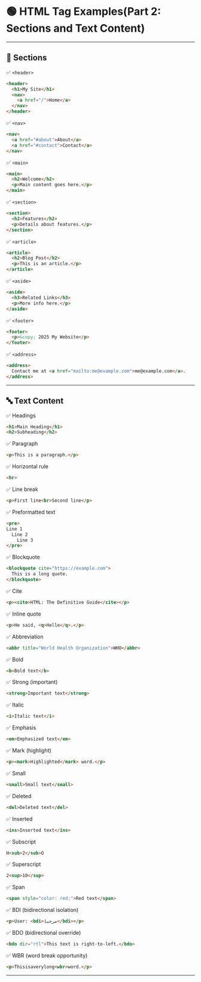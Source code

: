 # 🟢 **HTML Tag Examples(Part 2: Sections and Text Content)**

---

## 📰 **Sections**

✅ `<header>`

```html
<header>
  <h1>My Site</h1>
  <nav>
    <a href="/">Home</a>
  </nav>
</header>
```

✅ `<nav>`

```html
<nav>
  <a href="#about">About</a>
  <a href="#contact">Contact</a>
</nav>
```

✅ `<main>`

```html
<main>
  <h2>Welcome</h2>
  <p>Main content goes here.</p>
</main>
```

✅ `<section>`

```html
<section>
  <h2>Features</h2>
  <p>Details about features.</p>
</section>
```

✅ `<article>`

```html
<article>
  <h2>Blog Post</h2>
  <p>This is an article.</p>
</article>
```

✅ `<aside>`

```html
<aside>
  <h3>Related Links</h3>
  <p>More info here.</p>
</aside>
```

✅ `<footer>`

```html
<footer>
  <p>&copy; 2025 My Website</p>
</footer>
```

✅ `<address>`

```html
<address>
  Contact me at <a href="mailto:me@example.com">me@example.com</a>.
</address>
```

---

## 🔤 **Text Content**

✅ Headings

```html
<h1>Main Heading</h1>
<h2>Subheading</h2>
```

✅ Paragraph

```html
<p>This is a paragraph.</p>
```

✅ Horizontal rule

```html
<hr>
```

✅ Line break

```html
<p>First line<br>Second line</p>
```

✅ Preformatted text

```html
<pre>
Line 1
  Line 2
    Line 3
</pre>
```

✅ Blockquote

```html
<blockquote cite="https://example.com">
  This is a long quote.
</blockquote>
```

✅ Cite

```html
<p><cite>HTML: The Definitive Guide</cite></p>
```

✅ Inline quote

```html
<p>He said, <q>Hello</q>.</p>
```

✅ Abbreviation

```html
<abbr title="World Health Organization">WHO</abbr>
```

✅ Bold

```html
<b>Bold text</b>
```

✅ Strong (important)

```html
<strong>Important text</strong>
```

✅ Italic

```html
<i>Italic text</i>
```

✅ Emphasis

```html
<em>Emphasized text</em>
```

✅ Mark (highlight)

```html
<p><mark>Highlighted</mark> word.</p>
```

✅ Small

```html
<small>Small text</small>
```

✅ Deleted

```html
<del>Deleted text</del>
```

✅ Inserted

```html
<ins>Inserted text</ins>
```

✅ Subscript

```html
H<sub>2</sub>O
```

✅ Superscript

```html
2<sup>10</sup>
```

✅ Span

```html
<span style="color: red;">Red text</span>
```

✅ BDI (bidirectional isolation)

```html
<p>User: <bdi>مرحبا</bdi></p>
```

✅ BDO (bidirectional override)

```html
<bdo dir="rtl">This text is right-to-left.</bdo>
```

✅ WBR (word break opportunity)

```html
<p>Thisisaverylong<wbr>word.</p>
```

---
